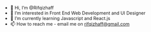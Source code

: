 - 👋 Hi, I’m @Rifqizhaff
- 👀 I’m interested in Front End Web Development and UI Designer
- 🌱 I’m currently learning Javascript and React.js
- 📫 How to reach me - email me on rifqizhaff@gmail.com

<!---
Rifqizhaff/Rifqizhaff is a ✨ special ✨ repository because its `README.md` (this file) appears on your GitHub profile.
You can click the Preview link to take a look at your changes.
--->
